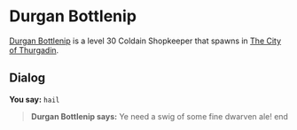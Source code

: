 # Durgan Bottlenip



[Durgan Bottlenip](/npc/115163) is a level 30 Coldain Shopkeeper that spawns in [The City of Thurgadin](/zone/115).



## Dialog

**You say:** `hail`



>**Durgan Bottlenip says:** Ye need a swig of some fine dwarven ale!
end
